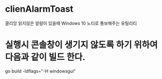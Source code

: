 # clienAlarmToast
클리앙 읽지않은 알람이 있을때 Windows 10 노티로 통보해주는 유틸리티

# 실행시 콘솔창이 생기지 않도록 하기 위하여 다음과 같이 빌드 한다.
go build -ldflags="-H windowsgui"
